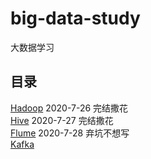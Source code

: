 # big-data-study
大数据学习

## 目录
[Hadoop](HADOOP-README.md) 2020-7-26 完结撒花  
[Hive](HIVE-README.md)  2020-7-27 完结撒花  
[Flume](FLUME-README.md)  2020-7-28 弃坑不想写  
[Kafka](KAFKA-README.md)    